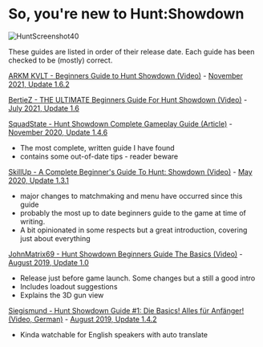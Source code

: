 # So, you're new to Hunt:Showdown
![HuntScreenshot40](https://www.huntshowdown.com//files/screenshots/25_Hunt_screenshot_Update4.0.jpg)

These guides are listed in order of their release date. Each guide has been checked to be (mostly) correct. 

[ARKM KVLT - Beginners Guide to Hunt Showdown (Video)](https://www.youtube.com/watch?v=ihYQtFC6SCQ) - [November 2021, Update 1.6.2](https://store.steampowered.com/news/app/594650/view/3021345332630099079)

[BertieZ - THE ULTIMATE Beginners Guide For Hunt Showdown (Video)](https://www.youtube.com/watch?v=6jO6M3Culnc) - [July 2021, Update 1.6](https://store.steampowered.com/news/app/594650/view/2959412581544402923)

[SquadState - Hunt Showdown Complete Gameplay Guide (Article)](https://squadstate.com/guide/hunt-showdown-complete-gameplay-guide) - [November 2020, Update 1.4.6](https://store.steampowered.com/news/app/594650/view/2914353120881975301)

* The most complete, written guide I have found
* contains some out-of-date tips - reader beware


[SkillUp - A Complete Beginner's Guide To Hunt: Showdown (Video)](https://www.youtube.com/watch?v=caMSSQUDq-8) - [May 2020, Update 1.3.1 ](https://store.steampowered.com/news/app/594650/view/2189255823673912158)
* major changes to matchmaking and menu have occurred since this guide
* probably the most up to date beginners guide to the game at time of writing.
* A bit opinionated in some respects but a great introduction, covering just about everything

[JohnMatrix69 - Hunt Showdown Beginners Guide The Basics (Video)](https://www.youtube.com/watch?v=za3LSLjKcGM) - [August 2019, Update 1.0 ](https://store.steampowered.com/news/app/594650/view/4581805995809874918)

* Release just before game launch. Some changes but a still a good intro
* Includes loadout suggestions
* Explains the 3D gun view


[Siegismund - Hunt Showdown Guide #1: Die Basics! Alles für Anfänger! (Video, German)](https://www.youtube.com/watch?v=XEuBPKWBM0M&feature=youtu.be) - [August 2019, Update 1.4.2](https://store.steampowered.com/news/app/594650/view/2717311757331581741)

* Kinda watchable for English speakers with auto translate
